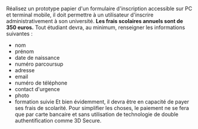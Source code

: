Réalisez un prototype papier d'un formulaire d'inscription accessible sur PC et terminal mobile, il doit permettre à un utilisateur d'inscrire administrativement à son université. **Les frais scolaires annuels sont de 350 euros.** Tout étudiant devra, au minimum, renseigner les informations suivantes :
- nom
- prénom
- date de naissance
- numéro parcoursup
- adresse
- email
- numéro de téléphone
- contact d'urgence
- photo
- formation suivie
Et bien évidemment, il devra être en capacité de payer ses frais de scolarité. Pour simplifier les choses, le paiement ne se fera que par carte bancaire et sans utilisation de technologie de double authentification comme 3D Secure.